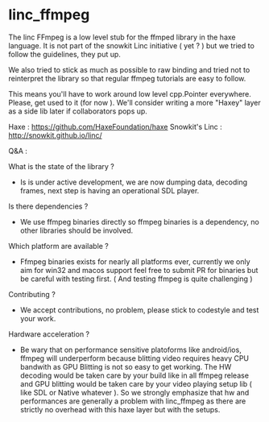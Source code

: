 # linc_ffmpeg

The linc FFmpeg is a low level stub for the ffmped library in the haxe language. It is not part of the snowkit Linc initiative ( yet ? ) but we tried to follow the guidelines, they put up.

We also tried to stick as much as possible to raw binding and tried not to reinterpret the library so that regular ffmpeg tutorials are easy to follow.

This means you'll have to work around low level cpp.Pointer everywhere. Please, get used to it (for now ). We'll consider writing a more "Haxey" layer as a side lib later if collaborators pops up.

Haxe : https://github.com/HaxeFoundation/haxe
Snowkit's Linc : http://snowkit.github.io/linc/

Q&A :

What is the state of the library ?
- Is is under active development, we are now dumping data, decoding frames, next step is having an operational SDL player.

Is there dependencies ?
- We use ffmpeg binaries directly so ffmpeg binaries is a dependency, no other libraries should be involved.

Which platform are available ?
- Ffmpeg binaries exists for nearly all platforms ever, currently we only aim for win32 and macos support feel free to submit PR for binaries but be careful with testing first. ( And testing ffmpeg is quite challenging )

Contributing ?
- We accept contributions, no problem, please stick to codestyle and test your work.

Hardware acceleration ? 
- Be wary that on performance sensitive platoforms like android/ios, ffmpeg will underperform because blitting video requires heavy CPU bandwith as GPU Blitting is not so easy to get working. The HW decoding would be taken care by your build like in all ffmpeg release and GPU blitting would be taken care by your video playing setup lib ( like SDL or Native whatever ). So we strongly emphasize that hw and performances are generally a problem with linc_ffmpeg as there are strictly no overhead with this haxe layer but with the setups.




